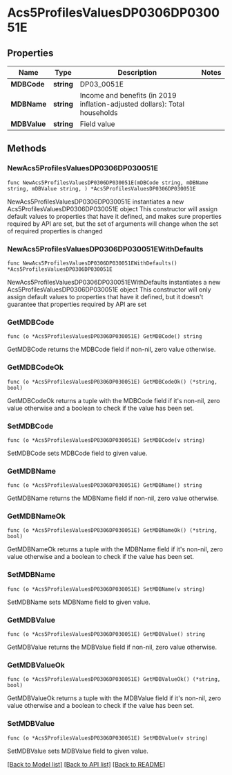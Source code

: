 # Acs5ProfilesValuesDP0306DP030051E

## Properties

Name | Type | Description | Notes
------------ | ------------- | ------------- | -------------
**MDBCode** | **string** | DP03_0051E | 
**MDBName** | **string** | Income and benefits (in 2019 inflation-adjusted dollars): Total households | 
**MDBValue** | **string** | Field value | 

## Methods

### NewAcs5ProfilesValuesDP0306DP030051E

`func NewAcs5ProfilesValuesDP0306DP030051E(mDBCode string, mDBName string, mDBValue string, ) *Acs5ProfilesValuesDP0306DP030051E`

NewAcs5ProfilesValuesDP0306DP030051E instantiates a new Acs5ProfilesValuesDP0306DP030051E object
This constructor will assign default values to properties that have it defined,
and makes sure properties required by API are set, but the set of arguments
will change when the set of required properties is changed

### NewAcs5ProfilesValuesDP0306DP030051EWithDefaults

`func NewAcs5ProfilesValuesDP0306DP030051EWithDefaults() *Acs5ProfilesValuesDP0306DP030051E`

NewAcs5ProfilesValuesDP0306DP030051EWithDefaults instantiates a new Acs5ProfilesValuesDP0306DP030051E object
This constructor will only assign default values to properties that have it defined,
but it doesn't guarantee that properties required by API are set

### GetMDBCode

`func (o *Acs5ProfilesValuesDP0306DP030051E) GetMDBCode() string`

GetMDBCode returns the MDBCode field if non-nil, zero value otherwise.

### GetMDBCodeOk

`func (o *Acs5ProfilesValuesDP0306DP030051E) GetMDBCodeOk() (*string, bool)`

GetMDBCodeOk returns a tuple with the MDBCode field if it's non-nil, zero value otherwise
and a boolean to check if the value has been set.

### SetMDBCode

`func (o *Acs5ProfilesValuesDP0306DP030051E) SetMDBCode(v string)`

SetMDBCode sets MDBCode field to given value.


### GetMDBName

`func (o *Acs5ProfilesValuesDP0306DP030051E) GetMDBName() string`

GetMDBName returns the MDBName field if non-nil, zero value otherwise.

### GetMDBNameOk

`func (o *Acs5ProfilesValuesDP0306DP030051E) GetMDBNameOk() (*string, bool)`

GetMDBNameOk returns a tuple with the MDBName field if it's non-nil, zero value otherwise
and a boolean to check if the value has been set.

### SetMDBName

`func (o *Acs5ProfilesValuesDP0306DP030051E) SetMDBName(v string)`

SetMDBName sets MDBName field to given value.


### GetMDBValue

`func (o *Acs5ProfilesValuesDP0306DP030051E) GetMDBValue() string`

GetMDBValue returns the MDBValue field if non-nil, zero value otherwise.

### GetMDBValueOk

`func (o *Acs5ProfilesValuesDP0306DP030051E) GetMDBValueOk() (*string, bool)`

GetMDBValueOk returns a tuple with the MDBValue field if it's non-nil, zero value otherwise
and a boolean to check if the value has been set.

### SetMDBValue

`func (o *Acs5ProfilesValuesDP0306DP030051E) SetMDBValue(v string)`

SetMDBValue sets MDBValue field to given value.



[[Back to Model list]](../README.md#documentation-for-models) [[Back to API list]](../README.md#documentation-for-api-endpoints) [[Back to README]](../README.md)



